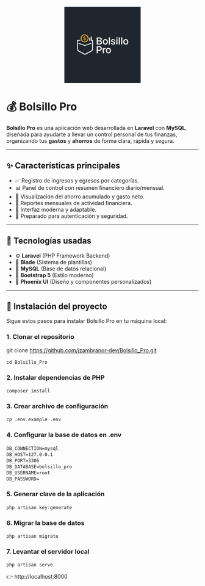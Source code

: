 <p align="center">
  <img src="./bolsillo_pro/public/phoenix/media/logos/logo_bolsilloseguro1.png" alt="Bolsillo Pro Logo" width="200"/>
</p>

# 💰 Bolsillo Pro

**Bolsillo Pro** es una aplicación web desarrollada en **Laravel** con **MySQL**, diseñada para ayudarte a llevar un control personal de tus finanzas, organizando tus **gastos** y **ahorros** de forma clara, rápida y segura.

---

## ✨ Características principales

- ✅ Registro de ingresos y egresos por categorías.
- 📊 Panel de control con resumen financiero diario/mensual.
- 💾 Visualización del ahorro acumulado y gasto neto.
- 📅 Reportes mensuales de actividad financiera.
- 📱 Interfaz moderna y adaptable.
- 🔐 Preparado para autenticación y seguridad.

---

## 🧪 Tecnologías usadas

- ⚙️ **Laravel** (PHP Framework Backend)
- 🧠 **Blade** (Sistema de plantillas)
- 🐬 **MySQL** (Base de datos relacional)
- 🎨 **Bootstrap 5** (Estilo moderno)
- 🌈 **Phoenix UI** (Diseño y componentes personalizados)

---

## 🚀 Instalación del proyecto

Sigue estos pasos para instalar Bolsillo Pro en tu máquina local:

### 1. Clonar el repositorio

git clone https://github.com/jzambranor-dev/Bolsillo_Pro.git

```env
cd Bolsillo_Pro
```

### 2. Instalar dependencias de PHP

```env
composer install
```

### 3. Crear archivo de configuración

```env
cp .env.example .env
```

### 4. Configurar la base de datos en .env

```env
DB_CONNECTION=mysql
DB_HOST=127.0.0.1
DB_PORT=3306
DB_DATABASE=bolsillo_pro
DB_USERNAME=root
DB_PASSWORD=
```

### 5. Generar clave de la aplicación
```env
php artisan key:generate
```
### 6. Migrar la base de datos

```env
php artisan migrate
```

### 7. Levantar el servidor local

```env
php artisan serve
```

👉 http://localhost:8000